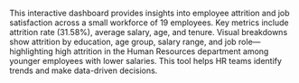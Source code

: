 This interactive dashboard provides insights into employee attrition and job satisfaction across a small workforce of 19 employees.
Key metrics include attrition rate (31.58%), average salary, age, and tenure. 
Visual breakdowns show attrition by education, age group, salary range, and job role—highlighting high attrition in the Human Resources department among younger employees with lower salaries. 
This tool helps HR teams identify trends and make data-driven decisions.

